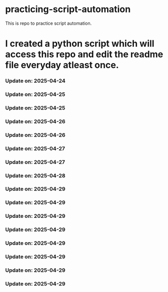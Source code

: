 # practicing-script-automation
This is repo to practice script automation.
# I created a python script which will access this repo and edit the readme file everyday atleast once.

### Update on: 2025-04-24
### Update on: 2025-04-25
### Update on: 2025-04-25
### Update on: 2025-04-26
### Update on: 2025-04-26
### Update on: 2025-04-27
### Update on: 2025-04-27
### Update on: 2025-04-28
### Update on: 2025-04-29
### Update on: 2025-04-29
### Update on: 2025-04-29
### Update on: 2025-04-29
### Update on: 2025-04-29
### Update on: 2025-04-29
### Update on: 2025-04-29
### Update on: 2025-04-29